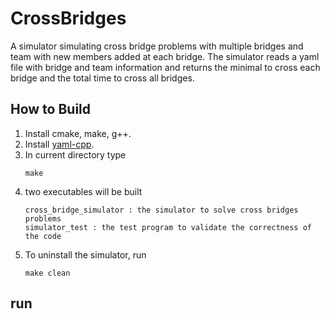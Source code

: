 # CrossBridges #
A simulator simulating cross bridge problems with multiple bridges and team with new members added at each bridge. The simulator reads a yaml file with bridge and team information and returns the minimal to cross each bridge and the total time to cross all bridges.
## How to Build ##
1. Install cmake, make, g++.
2. Install [yaml-cpp](https://github.com/jbeder/yaml-cpp).
3. In current directory type
   ```
   make
   ```
5. two executables will be built 
   ```
   cross_bridge_simulator : the simulator to solve cross bridges problems
   simulator_test : the test program to validate the correctness of the code
   ```
5. To uninstall the simulator, run
   ```
   make clean
   ```
## run ##
